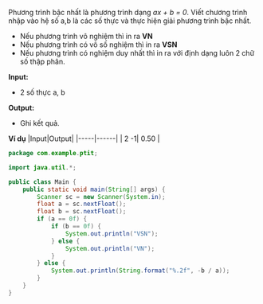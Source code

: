 Phương trình bậc nhất là phương trình dạng *ax + b = 0*.
Viết chương trình nhập vào hệ số a,b là các số thực và thực hiện giải phương trình bậc nhất.

- Nếu phương trình vô nghiệm thì in ra **VN**
- Nếu phương trình có vô số nghiệm thì in ra **VSN**
- Nếu phương trình có nghiệm duy nhất thì in ra với định dạng luôn 2 chữ số thập phân. 

**Input:**
- 2 số thực a, b

**Output:**
- Ghi kết quả.

**Ví dụ**
|Input|Output|
|-----|------|
| 2 -1| 0.50 |

```java
package com.example.ptit;

import java.util.*;

public class Main {
    public static void main(String[] args) {
        Scanner sc = new Scanner(System.in);
        float a = sc.nextFloat();
        float b = sc.nextFloat();
        if (a == 0f) {
            if (b == 0f) {
                System.out.println("VSN");
            } else {
                System.out.println("VN");
            }
        } else {
            System.out.println(String.format("%.2f", -b / a));
        }
    }
}

```

